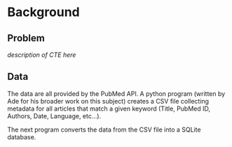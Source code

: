# Background

## Problem

*description of CTE here*

## Data

The data are all provided by the PubMed API.
A python program (written by Ade for his broader work on this subject) creates a CSV file collecting metadata for all articles that match a given keyword (Title, PubMed ID, Authors, Date, Language, etc...).

The next program converts the data from the CSV file into a SQLite database. 
